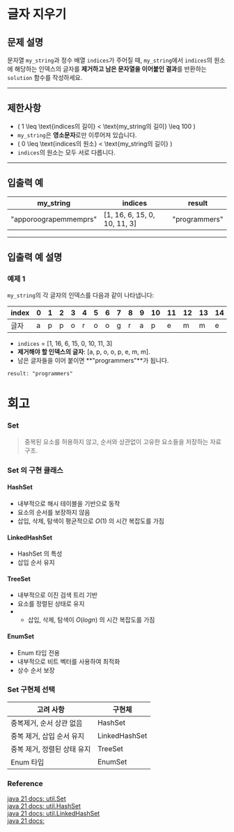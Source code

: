 # 글자 지우기

## 문제 설명
문자열 `my_string`과 정수 배열 `indices`가 주어질 때, `my_string`에서 `indices`의 원소에 해당하는 인덱스의 글자를 **제거하고 남은 문자열을 이어붙인 결과**를 반환하는 `solution` 함수를 작성하세요.

---

## 제한사항
- \( 1 \leq \text{indices의 길이} < \text{my_string의 길이} \leq 100 \)
- `my_string`은 **영소문자**로만 이루어져 있습니다.
- \( 0 \leq \text{indices의 원소} < \text{my_string의 길이} \)
- `indices`의 원소는 모두 서로 다릅니다.

---

## 입출력 예

| my_string             | indices                      | result        |
|-----------------------|------------------------------|---------------|
| "apporoograpemmemprs" | [1, 16, 6, 15, 0, 10, 11, 3] | "programmers" |

---

## 입출력 예 설명

### **예제 1**
`my_string`의 각 글자의 인덱스를 다음과 같이 나타냅니다:

| index | 0 | 1 | 2 | 3 | 4 | 5 | 6 | 7 | 8 | 9 | 10 | 11 | 12 | 13 | 14 | 15 | 16 | 17 | 18 |
|-------|---|---|---|---|---|---|---|---|---|---|----|----|----|----|----|----|----|----|----|
| 글자    | a | p | p | o | r | o | o | g | r | a | p  | e  | m  | m  | e  | m  | p  | r  | s  |

- `indices` = [1, 16, 6, 15, 0, 10, 11, 3]
- **제거해야 할 인덱스의 글자**: [a, p, o, o, p, e, m, m].
- 남은 글자들을 이어 붙이면 **"programmers"**가 됩니다.

```plaintext
result: "programmers"
```
# 회고
### Set
> 중복된 요소를 허용하지 않고, 순서와 상관없이 고유한 요소들을 저장하는 자료구조.  
### Set 의 구현 클래스
#### HashSet
- 내부적으로 해시 테이블을 기반으로 동작
- 요소의 순서를 보장하지 않음
- 삽입, 삭제, 탐색이 평균적으로 $O(1)$ 의 시간 복잡도를 가짐
#### LinkedHashSet
- HashSet 의 특성
- 삽입 순서 유지
#### TreeSet
- 내부적으로 이진 검색 트리 기반
- 요소를 정렬된 상태로 유지
- - 삽입, 삭제, 탐색이 $O(log n)$ 의 시간 복잡도를 가짐
#### EnumSet
- Enum 타입 전용 
- 내부적으로 비트 벡터를 사용하여 최적화
- 상수 순서 보장
### Set 구현체 선택
| 고려 사항            | 구현체           |
|------------------|---------------|
| 중복제거, 순서 상관 없음   | HashSet       |
| 중복 제거, 삽입 순서 유지  | LinkedHashSet |
| 중복 제거, 정렬된 상태 유지 | TreeSet       |
| Enum 타입          | EnumSet       |
### Reference
[java 21 docs: util.Set](https://docs.oracle.com/en/java/javase/21/docs/api/java.base/java/util/Set.html)  
[java 21 docs: util.HashSet](https://docs.oracle.com/en/java/javase/21/docs/api/java.base/java/util/HashSet.html)  
[java 21 docs: util.LinkedHashSet](https://docs.oracle.com/en/java/javase/21/docs/api/java.base/java/util/LinkedHashSet.html)  
[java 21 docs: ]()